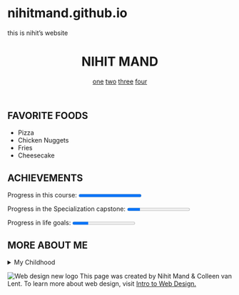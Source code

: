 # nihitmand.github.io
this is nihit’s website
<!DOCTYPE html>
<html lang="en">
    <head>
        <meta charset="UTF-8">
        <title>PROJECT</title>
</head>
<body>
<header>
    <h1>NIHIT MAND</h1>
    <nav>
    <a href="">one</a>
    <a href="">two</a>
    <a href="">three</a>
    <a href="">four</a>
    </nav>
</header>
<main>
    <section>
        <h2>FAVORITE FOODS</h2>
        <ul>
            <li>Pizza</li>
            <li>Chicken Nuggets</li>
            <li>Fries</li>
            <li>Cheesecake</li>
        </ul>
    </section>
    <section>
        <h2>ACHIEVEMENTS</h2>
        <p>Progress in this course:&nbsp;<progress max="100" value="100"></progress></p>
        <p>Progress in the Specialization capstone:&nbsp;<progress max="100" value="20"></progress></p>
        <p>Progress in life goals:&nbsp;<progress max="100" value="25"></progress></p>
    </section>
    <section>
        <h2>MORE ABOUT ME</h2>
        <details>
        <summary>My Childhood</summary>
            <p>I grew up in Delhi, India.I live near market and I love beaches.</p>
        </details>
    </section>
</main>
<footer>
    <p><img src="http://www.intro-webdesign.com/images/newlogo.png" alt="Web design new logo">&nbsp;This page was created by Nihit Mand &amp; Colleen van Lent. To learn more about web design, visit <a href="http://www.intro-webdesign.com">Intro to Web Design.</a></p>
</footer>
</body>
</html>
